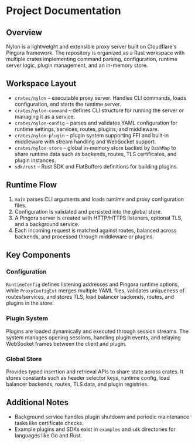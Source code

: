 # Project Documentation

## Overview
Nylon is a lightweight and extensible proxy server built on Cloudflare's Pingora framework. The repository is organized as a Rust workspace with multiple crates implementing command parsing, configuration, runtime server logic, plugin management, and an in-memory store.

## Workspace Layout
- `crates/nylon` – executable proxy server. Handles CLI commands, loads configuration, and starts the runtime server.
- `crates/nylon-command` – defines CLI structure for running the server or managing it as a service.
- `crates/nylon-config` – parses and validates YAML configuration for runtime settings, services, routes, plugins, and middleware.
- `crates/nylon-plugin` – plugin system supporting FFI and built‑in middleware with stream handling and WebSocket support.
- `crates/nylon-store` – global in‑memory store backed by `DashMap` to share runtime data such as backends, routes, TLS certificates, and plugin instances.
- `sdk/rust` – Rust SDK and FlatBuffers definitions for building plugins.

## Runtime Flow
1. `main` parses CLI arguments and loads runtime and proxy configuration files.
2. Configuration is validated and persisted into the global store.
3. A Pingora server is created with HTTP/HTTPS listeners, optional TLS, and a background service.
4. Each incoming request is matched against routes, balanced across backends, and processed through middleware or plugins.

## Key Components
### Configuration
`RuntimeConfig` defines listening addresses and Pingora runtime options, while `ProxyConfigExt` merges multiple YAML files, validates uniqueness of routes/services, and stores TLS, load balancer backends, routes, and plugins in the store.

### Plugin System
Plugins are loaded dynamically and executed through session streams. The system manages opening sessions, handling plugin events, and relaying WebSocket frames between the client and plugin.

### Global Store
Provides typed insertion and retrieval APIs to share state across crates. It stores constants such as header selector keys, runtime config, load balancer backends, routes, TLS data, and plugin registries.

## Additional Notes
- Background service handles plugin shutdown and periodic maintenance tasks like certificate checks.
- Example plugins and SDKs exist in `examples` and `sdk` directories for languages like Go and Rust.

